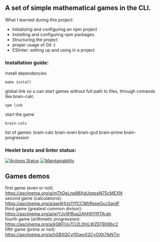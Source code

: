 ## A set of simple mathematical games in the CLI.

What I learned during this project:
<ul>
<li>Initializing and configuring an npm project</li>
<li>Installing and configuring npm packages</li>
<li>Structuring the project</li>
<li>proper usage of Git :)</li>
<li>ESlinter: setting up and using in a project</li>
</ul>

### Installation guide:
install dependancies 

	make install
global link so u can start games without full path to files, through comands like brain-calc

	npm link
start the game 

	brain-calc

list of games: 
	brain-calc
	brain-even
	brain-gcd
	brain-prime
	brain-progression

### Hexlet tests and linter status:

[![Actions Status](https://github.com/leafes/frontend-project-lvl1/workflows/hexlet-check/badge.svg)](https://github.com/leafes/frontend-project-lvl1/actions)
[![Maintainability](https://api.codeclimate.com/v1/badges/df5933c9a4af316c0002/maintainability)](https://codeclimate.com/github/leafes/frontend-project-lvl1/maintainability)

## Games demos

first game (even or not): 
https://asciinema.org/a/mThDeLnp88XgUqqosN7ScMEXN
<br>second game (calculations):
https://asciinema.org/a/aw4HUs1YfCCWhRspeGcc5ardF
<br>third game (greatest common divisor):
https://asciinema.org/a/wiYJvI91Rua2AhH0YIfITArah
<br>fourth game (arithmetic progression):
https://asciinema.org/a/kQKFUv7Ci2L0hlLWZEFBX6bc2
<br>fifth game (prime or not):
https://asciinema.org/a/hSBXQCyl1GwoX2CyGXh7ikNTm